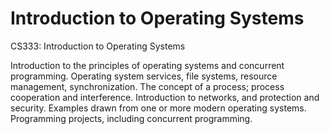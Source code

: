 # Introduction to Operating Systems
CS333: Introduction to Operating Systems

Introduction to the principles of operating systems and concurrent programming. Operating system services, file systems, resource management, synchronization. The concept of a process; process cooperation and interference. Introduction to networks, and protection and security. Examples drawn from one or more modern operating systems. Programming projects, including concurrent programming.
